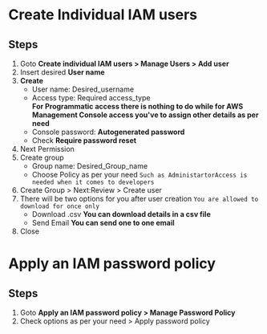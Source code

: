 # Create Individual IAM users
## Steps  
1. Goto **Create individual IAM users > Manage Users > Add user**  
2. Insert desired **User name**
3. **Create**    
   * User name: Desired_username
   * Access type: Required access_type  
   **For Programmatic access there is nothing to do while for AWS Management Console access you've to assign other details as per need**
   * Console password: **Autogenerated password**
   * Check **Require password reset**
4. Next Permission  
5. Create group  
   * Group name: Desired_Group_name  
   * Choose Policy as per your need  `Such as AdministartorAccess is needed when it comes to developers`
6. Create Group > Next:Review > Create user
7. There will be two options for you after user creation  `You are allowed to download for once only`
   *  Download .csv  **You can download details in a csv file**  
   *  Send Email  **You can send one to one email**  
8. Close

# Apply an IAM password policy
## Steps  
1. Goto **Apply an IAM password policy > Manage Password Policy**
2. Check options as per your need > Apply password policy

